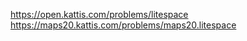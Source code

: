 https://open.kattis.com/problems/litespace   
https://maps20.kattis.com/problems/maps20.litespace   
